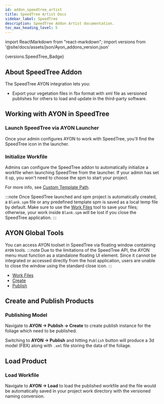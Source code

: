 ```yaml
---
id: addon_speedtree_artist
title: SpeedTree Artist Docs
sidebar_label: SpeedTree
description: SpeedTree Addon Artist documentation.
toc_max_heading_level: 5
---
```


import ReactMarkdown from "react-markdown";
import versions from '@site/docs/assets/json/Ayon_addons_version.json'

<ReactMarkdown>
{versions.SpeedTree_Badge}
</ReactMarkdown>

## About SpeedTree Addon

The SpeedTree AYON integration lets you:
- Export your vegetation files in fbx format with xml file as versioned publishes
for others to load and update in the third-party software.

## Working with AYON in SpeedTree

### Launch SpeedTree via AYON Launcher
<div class="row">
<div class="col">

Once your admin configures AYON to work with SpeedTree, you'll find the SpeedTree icon in the launcher.
</div>
</div>

### Initialize Workfile

<div class="row">
<div class="col">

Admins can configure the SpeedTree addon to automatically initialize a workfile when launching SpeedTree from the launcher. If your admin has set it up, you won't need to choose the spm to start your project.

For more info, see [Custom Template Path](addon_speedtree_admin.md#Setting-up-the-SpeedTree-Pipeline-SDK-path).

:::note
Once SpeedTree launched and spm project is automatically created, a `Blank.spm` file or any predefined template spm is saved as a local temp file by default. Make sure to use the [Work Files](artist_tools_workfiles.md) tool to save your files; otherwise, your work inside `Blank.spm` will be lost if you close the SpeedTree application.
:::

</div>
</div>

## AYON Global Tools
You can access AYON toolset in SpeedTree via floating window containing `AYON` tools.
:::note
Due to the limitations of the SpeedTree API, the AYON menu must function as a standalone floating UI element. Since it cannot be integrated or accessed directly from the host application, users are unable to close the window using the standard close icon.
:::
<div class="row">
<div class="col">

-   [Work Files](artist_tools_workfiles.md)
-   [Create](artist_tools_creator.md)
-   [Publish](artist_tools_publisher.md)

</div>
</div>

## Create and Publish Products

### Publishing Model

Navigate to **AYON -> Publish -> Create** to create publish instance for the foliage which need to be published.

Switching to **AYON -> Publish** and hitting `Publish` button will produce a 3d model (FBX) along with `.xml` file storing the data of the foliage.


## Load Product

### Load Workfile

Navigate to **AYON -> Load** to load the published workfile and the file would be automatically
saved in your project work directory with the versioned naming conversion.